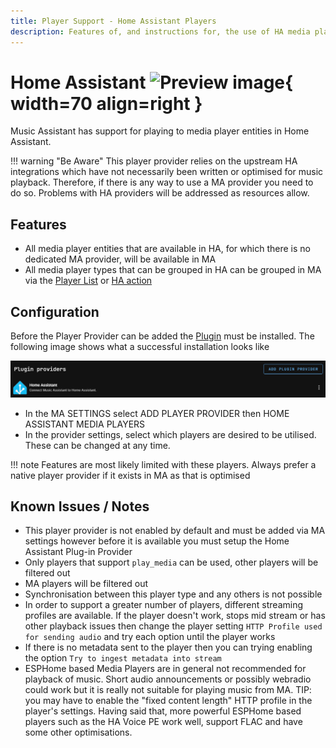 ```yaml
---
title: Player Support - Home Assistant Players
description: Features of, and instructions for, the use of HA media player entitities in Music Assistant
---
```


# Home Assistant ![Preview image](../assets/icons/ha-logo.png){ width=70 align=right }

Music Assistant has support for playing to media player entities in Home Assistant.

!!! warning "Be Aware"
    This player provider relies on the upstream HA integrations which have not necessarily been written or optimised for music playback. Therefore, if there is any way to use a MA provider you need to do so. Problems with HA providers will be addressed as resources allow.

## Features

- All media player entities that are available in HA, for which there is no dedicated MA provider, will be available in MA
- All media player types that can be grouped in HA can be grouped in MA via the [Player List](../ui.md#player-list) or [HA action](https://www.home-assistant.io/integrations/media_player/#action-media_playerjoin)

## Configuration

Before the Player Provider can be added the [Plugin](../ha-plugin.md) must be installed. The following image shows what a successful installation looks like

![screenshot](../assets/screenshots/plugin-provider.png)

- In the MA SETTINGS select ADD PLAYER PROVIDER then HOME ASSISTANT MEDIA PLAYERS
- In the provider settings, select which players are desired to be utilised. These can be changed at any time.

!!! note
    Features are most likely limited with these players. Always prefer a native player provider if it exists in MA as that is optimised

## Known Issues / Notes

- This player provider is not enabled by default and must be added via MA settings however before it is available you must setup the Home Assistant Plug-in Provider
- Only players that support `play_media` can be used, other players will be filtered out
- MA players will be filtered out
- Synchronisation between this player type and any others is not possible
- In order to support a greater number of players, different streaming profiles are available. If the player doesn't work, stops mid stream or has other playback issues then change the player setting `HTTP Profile used for sending audio` and try each option until the player works
- If there is no metadata sent to the player then you can trying enabling the option `Try to ingest metadata into stream`
- ESPHome based Media Players are in general not recommended for playback of music. Short audio announcements or possibly webradio could work but it is really not suitable for playing music from MA. TIP: you may have to enable the "fixed content length" HTTP profile in the player's settings. Having said that, more powerful ESPHome based players such as the HA Voice PE work well, support FLAC and have some other optimisations.
